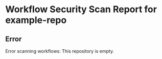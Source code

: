 # Workflow Security Scan Report for example-repo

## Error

Error scanning workflows: This repository is empty.

